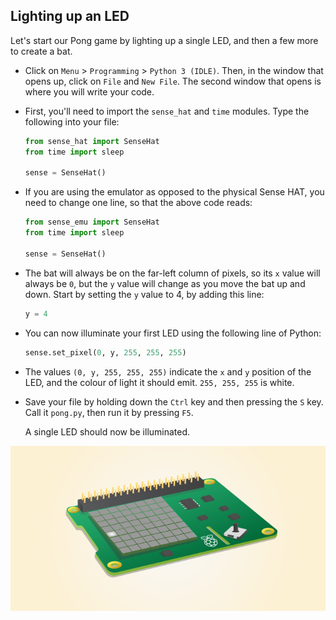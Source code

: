 ## Lighting up an LED

Let's start our Pong game by lighting up a single LED, and then a few more to create a bat.

- Click on `Menu` > `Programming` > `Python 3 (IDLE)`. Then, in the window that opens up, click on `File` and `New File`. The second window that opens is where you will write your code.

- First, you'll need to import the `sense_hat` and `time` modules. Type the following into your file:

	```python
	from sense_hat import SenseHat
    from time import sleep
    
	sense = SenseHat()
	```

- If you are using the emulator as opposed to the physical Sense HAT, you need to change one line, so that the above code reads:

    ``` python
    from sense_emu import SenseHat
    from time import sleep

    sense = SenseHat()
    ```

- The bat will always be on the far-left column of pixels, so its `x` value will always be `0`, but the `y` value will change as you move the bat up and down. Start by setting the `y` value to 4, by adding this line:

	```python
	y = 4
	```

- You can now illuminate your first LED using the following line of Python:

	```python
	sense.set_pixel(0, y, 255, 255, 255)
	```

- The values `(0, y, 255, 255, 255)` indicate the `x` and `y` position of the LED, and the colour of light it should emit. `255, 255, 255` is white.

- Save your file by holding down the `Ctrl` key and then pressing the `S` key. Call it  `pong.py`, then run it by pressing `F5`.

	A single LED should now be illuminated. 

![Single LED](images/1-led.png)


